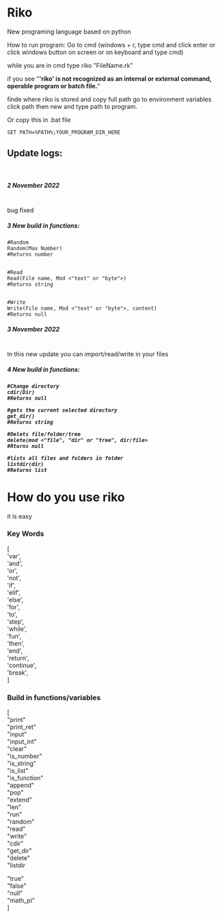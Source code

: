 # Riko
New programing language based on python

How to run program:
Go to cmd (windows + r, type cmd and click enter or
click windows button on screen or on keyboard and type cmd)


while you are in cmd type riko "FileName.rk"


if you see "**'riko' is not recognized as an internal or external command,
operable program or batch file.**"

finde where riko is stored and copy full path
go to environment variables
click path then new and type path to program.


Or
copy this in .bat file


    SET PATH=%PATH%;YOUR_PROGRAM_DIR_HERE

<h2>Update logs:</h2><br>
  <h5>2 November 2022</h5><br>
  bug fixed
  <h5>3 New build in functions:</h5>
  
  
    #Random
    Random(Max Number)
    #Returns number
    
    
    #Read
    Read(File name, Mod <"text" or "byte">)
    #Returns string
    
    
    #Write
    Write(File name, Mod <"text" or "byte">, content)
    #Returns null
  <h5>3 November 2022</h5><br>
  In this new update you can import/read/write in your files<br>
  <h5>4 New build in functions:<h5/>
  
  
    #Change directory
    cdir(Dir)
    #Returns null
    
    #gets the current selected directory
    get_dir()
    #Returns string
    
    #Delets file/folder/tree
    delete(mod <"file", "dir" or "tree", dir/file>
    #Rturns null
    
    #lists all files and folders in folder
    listdir(dir)
    #Returns list

# How do you use riko
it is easy
<h3>Key Words</h3>
[<br>
  'var',<br>
  'and',<br>
  'or',<br>
  'not',<br>
  'if',<br>
  'elif',<br>
  'else',<br>
  'for',<br>
  'to',<br>
  'step',<br>
  'while',<br>
  'fun',<br>
  'then',<br>
  'end',<br>
  'return',<br>
  'continue',<br>
  'break',<br>
]

<h3>Build in functions/variables</h3>
[<br>
"print"<br>
"print_ret"<br>
"input"<br>
"input_int"<br>
"clear"<br>
"is_number"<br>
"is_string"<br>
"is_list"<br>
"is_function"<br>
"append"<br>
"pop"<br>
"extend"<br>
"len"<br>
"run"<br>
"random"<br>
"read"<br>
"write"<br>
"cdir"<br>
"get_dir"<br>
"delete"<br>
"listdir

"true"<br>
"false"<br>
"null"<br>
"math_pi"<br>
]
